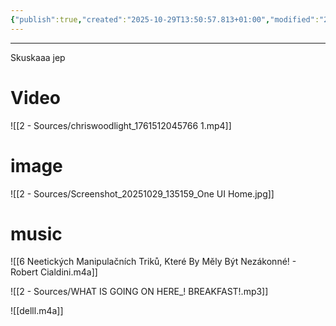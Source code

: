 ```yaml
---
{"publish":true,"created":"2025-10-29T13:50:57.813+01:00","modified":"2025-10-29T14:25:21.797+01:00","cssclasses":""}
---
```


---

Skuskaaa jep
# Video
![[2 - Sources/chriswoodlight_1761512045766 1.mp4]]
# image
![[2 - Sources/Screenshot_20251029_135159_One UI Home.jpg]]

# music
![[6 Neetických Manipulačních Triků, Které By Měly Být Nezákonné! - Robert Cialdini.m4a]]

![[2 - Sources/WHAT IS GOING ON HERE_! BREAKFAST!.mp3]]

![[delll.m4a]]